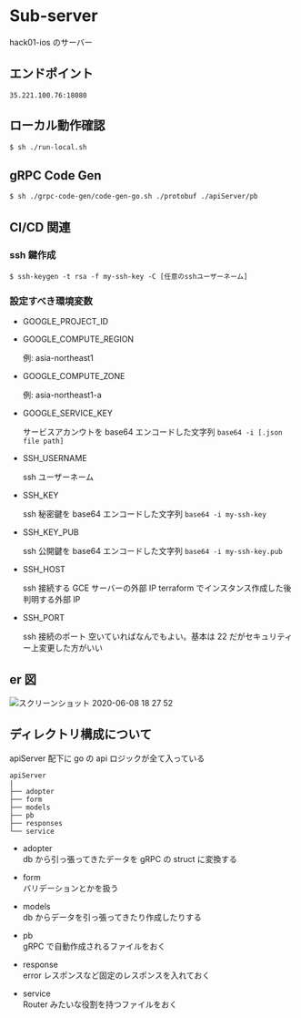 # Sub-server

hack01-ios のサーバー

## エンドポイント

`35.221.100.76:18080`

## ローカル動作確認

```bash
$ sh ./run-local.sh
```

## gRPC Code Gen

```bash
$ sh ./grpc-code-gen/code-gen-go.sh ./protobuf ./apiServer/pb
```

## CI/CD 関連

### ssh 鍵作成

`$ ssh-keygen -t rsa -f my-ssh-key -C [任意のsshユーザーネーム]`

### 設定すべき環境変数

- GOOGLE_PROJECT_ID
- GOOGLE_COMPUTE_REGION

  例: asia-northeast1

- GOOGLE_COMPUTE_ZONE

  例: asia-northeast1-a

- GOOGLE_SERVICE_KEY

  サービスアカンウトを base64 エンコードした文字列
  `base64 -i [.json file path]`

- SSH_USERNAME

  ssh ユーザーネーム

- SSH_KEY

  ssh 秘密鍵を base64 エンコードした文字列
  `base64 -i my-ssh-key`

- SSH_KEY_PUB

  ssh 公開鍵を base64 エンコードした文字列
  `base64 -i my-ssh-key.pub`

- SSH_HOST

  ssh 接続する GCE サーバーの外部 IP
  terraform でインスタンス作成した後判明する外部 IP

- SSH_PORT

  ssh 接続のポート
  空いていればなんでもよい。基本は 22 だがセキュリティー上変更した方がいい

## er 図

![スクリーンショット 2020-06-08 18 27 52](https://user-images.githubusercontent.com/37885842/84014807-dd962200-a9b5-11ea-9067-0b402ad969e9.png)

## ディレクトリ構成について

apiServer 配下に go の api ロジックが全て入っている

```
apiServer
|
├── adopter
├── form
├── models
├── pb
├── responses
└── service
```

- adopter  
  db から引っ張ってきたデータを gRPC の struct に変換する

- form  
  バリデーションとかを扱う

- models  
  db からデータを引っ張ってきたり作成したりする

- pb  
  gRPC で自動作成されるファイルをおく

- response  
  error レスポンスなど固定のレスポンスを入れておく

- service  
  Router みたいな役割を持つファイルをおく
